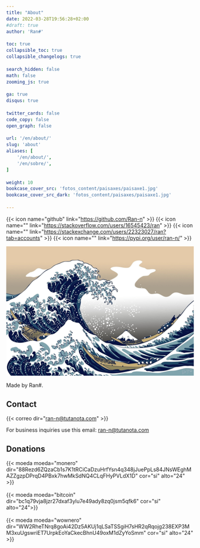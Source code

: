 ```yaml
---
title: "About"
date: 2022-03-28T19:56:28+02:00
#draft: true
author: 'Ran#'

toc: true
collapsible_toc: true
collapsible_changelogs: true

search_hidden: false
math: false
zooming_js: true

ga: true
disqus: true

twitter_cards: false
code_copy: false
open_graph: false

url: '/en/about/'
slug: 'about'
aliases: [
    '/en/about/',
    '/en/sobre/',
]

weight: 10
bookcase_cover_src: 'fotos_content/paisaxes/paisaxe1.jpg'
bookcase_cover_src_dark: 'fotos_content/paisaxes/paisaxe1.jpg'

---
```


{{< icon name="github" link="https://github.com/Ran-n" >}}
{{< icon name="" link="https://stackoverflow.com/users/16545423/ran" >}}
{{< icon name="" link="https://stackexchange.com/users/22323027/ran?tab=accounts" >}}
{{< icon name="" link="https://pypi.org/user/ran-n/" >}}

<div style="text-align: center">
    <img title="Ran#" alt="Ran#" src="/fotos_content/creadores/kanagawa2.png">
</div>

Made by Ran#.

## Contact

{{< correo dir="ran-n@tutanota.com" >}}

For business inquiries use this email: ran-n@tutanota.com

## Donations

{{< moeda moeda="monero" dir="88Rezd6ZQzaCb1s7K1tRCiCaDzuHrfYsn4q348jJuePpLs84JNsWEghMAZZgzpDPrqD4PBxk7hwMkSdNQ4CLqFHyPVLdX1D" cor="si" alto="24" >}}
<br>
<br>
{{< moeda moeda="bitcoin" dir="bc1q79vja8jzr27dxaf3ylu7e49ady8zq0jsm5qfk6" cor="si" alto="24">}}
<br>
<br>
{{< moeda moeda="wownero" dir="WW2RheTNrq8goAi42Dz5AKUj1qLSaTSSgiH7sHR2qRqojg238EXP3MM3xuUgswriET7UrpkEoYaCkecBhnU49oxM1dZyYoSmm" cor="si" alto="24" >}}
